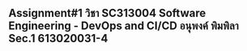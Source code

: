 ## Assignment#1 วิชา SC313004 Software Engineering - DevOps and CI/CD อนุพงค์ พิมพิลา Sec.1 613020031-4
